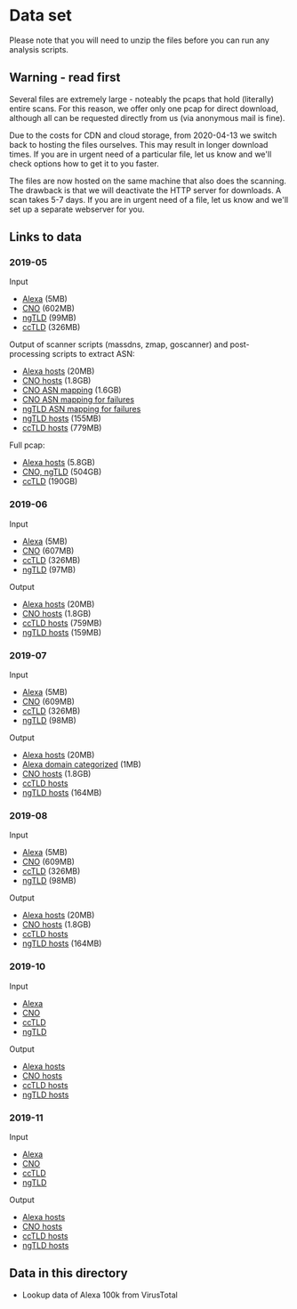 # Data set

Please note that you will need to unzip the files before you can run any analysis scripts.

## Warning - read first

Several files are extremely large - noteably the pcaps that hold (literally)
entire scans. For this reason, we offer only one pcap for direct download,
although all can be requested directly from us (via anonymous mail is fine).

Due to the costs for CDN and cloud storage, from 2020-04-13 we switch back to
hosting the files ourselves. This may result in longer download times. If you
are in urgent need of a particular file, let us know and we'll check options
how to get it to you faster.

The files are now hosted on the same machine that also does the scanning. The
drawback is that we will deactivate the HTTP server for downloads. A scan takes
5-7 days. If you are in urgent need of a file, let us know and we'll set up a
separate webserver for you.

## Links to data

### 2019-05

Input
- [Alexa](https://tls13.globalsecuritylabs.org:41313/active-scans/outputs/2019-05/1556701596_alexa.domain.sortu+2ld.csv.gz) (5MB)
- [CNO](https://tls13.globalsecuritylabs.org:41313/active-scans/outputs/2019-05/1556701596_cno.domain.sortu.csv.gz) (602MB)
- [ngTLD](https://tls13.globalsecuritylabs.org:41313/active-scans/outputs/2019-05/1556701596_czdsnonet.domain.sortu.csv.gz) (99MB)
- [ccTLD](https://tls13.globalsecuritylabs.org:41313/active-scans/outputs/2019-05/1556944522_cctld.domain.sortu+2ld.csv.gz) (326MB)

Output of scanner scripts (massdns, zmap, goscanner) and post-processing scripts to extract ASN:
- [Alexa hosts](https://tls13.globalsecuritylabs.org:41313/active-scans/outputs/2019-05/1556701596_alexa.domain.sortu+2ld.csv.massdns.onlyrr.ipdomain.wlip.wldomains.prefixed.sortu.shuf.zmap.ip.sortu.joined.goscanner.hosts.csv.gz) (20MB)
- [CNO hosts](https://tls13.globalsecuritylabs.org:41313/active-scans/outputs/2019-05/1556701596_cno.domain.sortu.csv.massdns.onlyrr.ipdomain.wlip.wldomains.prefixed.sortu.shuf.zmap.ip.sortu.joined.goscanner.hosts.csv.gz) (1.8GB)
- [CNO ASN mapping](https://tls13.globalsecuritylabs.org:41313/active-scans/outputs/2019-05/1556701596_cno.domain.sortu.csv.massdns.onlyrr.ipdomain.wlip.wldomains.prefixed.sortu.shuf.zmap.ip.sortu.joined.goscanner.hosts.asn.csv.gz) (1.6GB)
- [CNO ASN mapping for failures](https://tls13.globalsecuritylabs.org:41313/active-scans/outputs/2019-05/1556701596_cno.domain.sortu.csv.massdns.onlyrr.ipdomain.wlip.wldomains.prefixed.sortu.shuf.zmap.ip.sortu.joined.goscanner.hosts.otherfailure.asn.csv.gz)
- [ngTLD ASN mapping for failures](https://tls13.globalsecuritylabs.org:41313/active-scans/outputs/2019-05/1556701596_czdsnonet.domain.sortu.csv.massdns.onlyrr.ipdomain.wlip.wldomains.prefixed.sortu.shuf.zmap.ip.sortu.joined.goscanner.hosts.handshakefailure.asn.csv.gz)
- [ngTLD hosts](https://tls13.globalsecuritylabs.org:41313/active-scans/outputs/2019-05/1556701596_czdsnonet.domain.sortu.csv.massdns.onlyrr.ipdomain.wlip.wldomains.prefixed.sortu.shuf.zmap.ip.sortu.joined.goscanner.hosts.csv.gz) (155MB)
- [ccTLD hosts](https://tls13.globalsecuritylabs.org:41313/active-scans/outputs/2019-05/1556944522_cctld.domain.sortu+2ld.csv.massdns.onlyrr.ipdomain.wlip.wldomains.prefixed.sortu.shuf.zmap.ip.sortu.joined.goscanner.hosts.csv.gz) (779MB)

Full pcap:
- [Alexa hosts](https://tls13.globalsecuritylabs.org:41313/active-scans/outputs/2019-05/1556701596_alexa.domain.sortu+2ld.csv.massdns.onlyrr.ipdomain.wlip.wldomains.prefixed.sortu.shuf.zmap.ip.sortu.joined.goscanner.tcpdump.pcap) (5.8GB)
- [CNO, ngTLD](https://tls13.globalsecuritylabs.org:41313/active-scans/outputs/2019-05/1556701596_domains.csv.massdns.onlyrr.ipdomain.wlip.wldomains.prefixed.sortu.shuf.zmap.ip.sortu.joined.goscanner.tcpdump.pcap) (504GB)
- [ccTLD](https://tls13.globalsecuritylabs.org:41313/active-scans/outputs/2019-05/1556944522_cctld.domain.sortu+2ld.csv.massdns.onlyrr.ipdomain.wlip.wldomains.prefixed.sortu.shuf.zmap.ip.sortu.joined.goscanner.tcpdump.pcap) (190GB)

### 2019-06

Input
- [Alexa](https://tls13.globalsecuritylabs.org:41313/active-scans/outputs/2019-06/1559534698_alexa.domain.sortu+2ld.csv.gz) (5MB)
- [CNO](https://tls13.globalsecuritylabs.org:41313/active-scans/outputs/2019-06/1559534698_cno.domain.sortu.csv.gz) (607MB)
- [ccTLD](https://tls13.globalsecuritylabs.org:41313/active-scans/outputs/2019-06/1559273373_cctld.domain.sortu+2ld.csv.gz) (326MB)
- [ngTLD](https://tls13.globalsecuritylabs.org:41313/active-scans/outputs/2019-06/1559534698_czdsnonet.domain.sortu.csv.gz) (97MB)

Output
- [Alexa hosts](https://tls13.globalsecuritylabs.org:41313/active-scans/outputs/2019-06/1559534698_alexa.domain.sortu+2ld.csv.massdns.onlyrr.ipdomain.wlip.wldomains.prefixed.sortu.shuf.zmap.ip.sortu.joined.goscanner.hosts.csv.gz) (20MB)
- [CNO hosts](https://tls13.globalsecuritylabs.org:41313/active-scans/outputs/2019-06/1559534698_cno.domain.sortu.csv.massdns.onlyrr.ipdomain.wlip.wldomains.prefixed.sortu.shuf.zmap.ip.sortu.joined.goscanner.hosts.csv.gz) (1.8GB)
- [ccTLD hosts](https://tls13.globalsecuritylabs.org:41313/active-scans/outputs/2019-06/1559273373_cctld.domain.sortu+2ld.csv.massdns.onlyrr.ipdomain.wlip.wldomains.prefixed.sortu.shuf.zmap.ip.sortu.joined.goscanner.hosts.csv.gz) (759MB)
- [ngTLD hosts](https://tls13.globalsecuritylabs.org:41313/active-scans/outputs/2019-06/1559534698_czdsnonet.domain.sortu.csv.massdns.onlyrr.ipdomain.wlip.wldomains.prefixed.sortu.shuf.zmap.ip.sortu.joined.goscanner.hosts.csv.gz) (159MB)

### 2019-07

Input
- [Alexa](https://tls13.globalsecuritylabs.org:41313/active-scans/outputs/2019-07/1562135339_alexa.domain.sortu+2ld.csv.gz) (5MB)
- [CNO](https://tls13.globalsecuritylabs.org:41313/active-scans/outputs/2019-07/1562135339_cno.domain.sortu.csv.gz) (609MB)
- [ccTLD](https://tls13.globalsecuritylabs.org:41313/active-scans/outputs/2019-07/1562135339_cctld.domain.sortu+2ld.csv.gz) (326MB)
- [ngTLD](https://tls13.globalsecuritylabs.org:41313/active-scans/outputs/2019-07/1562135339_czdsnonet.domain.sortu.csv.gz) (98MB)

Output
- [Alexa hosts](https://tls13.globalsecuritylabs.org:41313/active-scans/outputs/2019-07/1562135339_alexa.domain.sortu+2ld.csv.massdns.onlyrr.ipdomain.wlip.wldomains.prefixed.sortu.shuf.zmap.ip.sortu.joined.goscanner.hosts.csv.gz) (20MB)
- [Alexa domain categorized](https://tls13.globalsecuritylabs.org:41313/active-scans/outputs/2019-07/1562135339_alexa.domain.sortu+2ld.csv.massdns.onlyrr.ipdomain.wlip.wldomains.prefixed.sortu.shuf.zmap.ip.sortu.joined.goscanner.hosts.top.100000.vtmapped.csv.gz) (1MB)
- [CNO hosts](https://tls13.globalsecuritylabs.org:41313/active-scans/outputs/2019-07/1562135339_cno.domain.sortu.csv.massdns.onlyrr.ipdomain.wlip.wldomains.prefixed.sortu.shuf.zmap.ip.sortu.joined.goscanner.hosts.csv.gz) (1.8GB)
- [ccTLD hosts](https://tls13.globalsecuritylabs.org:41313/active-scans/outputs/2019-07/1562135339_cctld.domain.sortu+2ld.csv.massdns.onlyrr.ipdomain.wlip.wldomains.prefixed.sortu.shuf.zmap.ip.sortu.joined.goscanner.hosts.csv.gz)
- [ngTLD hosts](https://tls13.globalsecuritylabs.org:41313/active-scans/outputs/2019-07/1562135339_czdsnonet.domain.sortu.csv.massdns.onlyrr.ipdomain.wlip.wldomains.prefixed.sortu.shuf.zmap.ip.sortu.joined.goscanner.hosts.csv.gz) (164MB)

### 2019-08

Input
- [Alexa](https://tls13.globalsecuritylabs.org:41313/active-scans/outputs/2019-08/1564627018_alexa.domain.sortu+2ld.csv.gz) (5MB)
- [CNO](https://tls13.globalsecuritylabs.org:41313/active-scans/outputs/2019-08/1564651686_cno.domain.sortu.csv.gz) (609MB)
- [ccTLD](https://tls13.globalsecuritylabs.org:41313/active-scans/outputs/2019-08/1564627018_cctld.domain.sortu+2ld.csv.gz) (326MB)
- [ngTLD](https://tls13.globalsecuritylabs.org:41313/active-scans/outputs/2019-08/1564651686_czdsnonet.domain.sortu.csv.gz) (98MB)

Output
- [Alexa hosts](https://tls13.globalsecuritylabs.org:41313/active-scans/outputs/2019-08/1564627018_alexa.domain.sortu+2ld.csv.massdns.onlyrr.ipdomain.wlip.wldomains.prefixed.sortu.shuf.zmap.ip.sortu.joined.goscanner.hosts.csv.gz) (20MB)
- [CNO hosts](https://tls13.globalsecuritylabs.org:41313/active-scans/outputs/2019-08/1564651686_cno.domain.sortu.csv.massdns.onlyrr.ipdomain.wlip.wldomains.prefixed.sortu.shuf.zmap.ip.sortu.joined.goscanner.hosts.csv.gz) (1.8GB)
- [ccTLD hosts](https://tls13.globalsecuritylabs.org:41313/active-scans/outputs/2019-08/1564627018_cctld.domain.sortu+2ld.csv.massdns.onlyrr.ipdomain.wlip.wldomains.prefixed.sortu.shuf.zmap.ip.sortu.joined.goscanner.hosts.csv.gz)
- [ngTLD hosts](https://tls13.globalsecuritylabs.org:41313/active-scans/outputs/2019-08/1564651686_czdsnonet.domain.sortu.csv.massdns.onlyrr.ipdomain.wlip.wldomains.prefixed.sortu.shuf.zmap.ip.sortu.joined.goscanner.hosts.csv.gz) (164MB)

### 2019-10

Input
- [Alexa](https://tls13.globalsecuritylabs.org:41313/active-scans/outputs/2019-10/1570317700_alexa.domain.sortu+2ld.csv.gz)
- [CNO](https://tls13.globalsecuritylabs.org:41313/active-scans/outputs/2019-10/1570317700_cno.domain.sortu.csv.gz)
- [ccTLD](https://tls13.globalsecuritylabs.org:41313/active-scans/outputs/2019-10/1570317700_cctld.domain.sortu+2ld.csv.gz)
- [ngTLD](https://tls13.globalsecuritylabs.org:41313/active-scans/outputs/2019-10/1570317700_czdsnonet.domain.sortu.csv.gz)

Output
- [Alexa hosts](https://tls13.globalsecuritylabs.org:41313/active-scans/outputs/2019-10/1570317700_alexa.domain.sortu+2ld.csv.massdns.onlyrr.ipdomain.wlip.wldomains.prefixed.sortu.shuf.zmap.ip.sortu.joined.goscanner.hosts.csv.gz)
- [CNO hosts](https://tls13.globalsecuritylabs.org:41313/active-scans/outputs/2019-10/1570317700_cno.domain.sortu.csv.massdns.onlyrr.ipdomain.wlip.wldomains.prefixed.sortu.shuf.zmap.ip.sortu.joined.goscanner.hosts.csv.gz)
- [ccTLD hosts](https://tls13.globalsecuritylabs.org:41313/active-scans/outputs/2019-10/1570317700_cctld.domain.sortu+2ld.csv.massdns.onlyrr.ipdomain.wlip.wldomains.prefixed.sortu.shuf.zmap.ip.sortu.joined.goscanner.hosts.csv.gz)
- [ngTLD hosts](https://tls13.globalsecuritylabs.org:41313/active-scans/outputs/2019-10/1570317700_czdsnonet.domain.sortu.csv.massdns.onlyrr.ipdomain.wlip.wldomains.prefixed.sortu.shuf.zmap.ip.sortu.joined.goscanner.hosts.csv.gz)

### 2019-11

Input
- [Alexa](https://tls13.globalsecuritylabs.org:41313/active-scans/outputs/2019-11/1572573861_alexa.domain.sortu+2ld.csv.gz)
- [CNO](https://tls13.globalsecuritylabs.org:41313/active-scans/outputs/2019-11/1572573861_cno.domain.sortu.csv.gz)
- [ccTLD](https://tls13.globalsecuritylabs.org:41313/active-scans/outputs/2019-11/1572573861_cctld.domain.sortu+2ld.csv.gz)
- [ngTLD](https://tls13.globalsecuritylabs.org:41313/active-scans/outputs/2019-11/1572573861_czdsnonet.domain.sortu.csv.gz)

Output
- [Alexa hosts](https://tls13.globalsecuritylabs.org:41313/active-scans/outputs/2019-11/1572573861_alexa.domain.sortu+2ld.csv.massdns.onlyrr.ipdomain.wlip.wldomains.prefixed.sortu.shuf.zmap.ip.sortu.joined.goscanner.hosts.csv.gz)
- [CNO hosts](https://tls13.globalsecuritylabs.org:41313/active-scans/outputs/2019-11/1572573861_cno.domain.sortu.csv.massdns.onlyrr.ipdomain.wlip.wldomains.prefixed.sortu.shuf.zmap.ip.sortu.joined.goscanner.hosts.csv.gz)
- [ccTLD hosts](https://tls13.globalsecuritylabs.org:41313/active-scans/outputs/2019-11/1572573861_cctld.domain.sortu+2ld.csv.massdns.onlyrr.ipdomain.wlip.wldomains.prefixed.sortu.shuf.zmap.ip.sortu.joined.goscanner.hosts.csv.gz)
- [ngTLD hosts](https://tls13.globalsecuritylabs.org:41313/active-scans/outputs/2019-11/1572573861_czdsnonet.domain.sortu.csv.massdns.onlyrr.ipdomain.wlip.wldomains.prefixed.sortu.shuf.zmap.ip.sortu.joined.goscanner.hosts.csv.gz)


## Data in this directory

- Lookup data of Alexa 100k from VirusTotal
